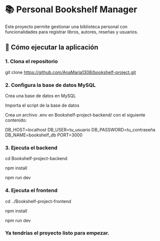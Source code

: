 # 📚 Personal Bookshelf Manager

Este proyecto permite gestionar una biblioteca personal con funcionalidades para registrar libros, autores, reseñas y usuarios.

## 🚀 Cómo ejecutar la aplicación

### 1. Clona el repositorio

git clone https://github.com/AnaMaria1308/bookshelf-project.git

### 2. Configura la base de datos MySQL
Crea una base de datos en MySQL

Importa el script de la base de datos

Crea un archivo .env en Bookshelf-project-backend/ con el siguiente contenido:

DB_HOST=localhost
DB_USER=tu_usuario
DB_PASSWORD=tu_contraseña
DB_NAME=bookshelf_db
PORT=3000

### 3. Ejecuta el backend
cd Bookshelf-project-backend

npm install

npm run dev

### 4. Ejecuta el frontend
cd ../Bookshelf-project-frontend

npm install

npm run dev

### Ya tendrías el proyecto listo para empezar.
